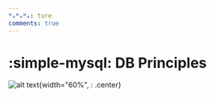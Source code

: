 ```yaml
---
ᴴₒᴴₒᴴₒ: ture
comments: true
---
```


# **:simple-mysql: DB Principles**

![alt text](Principles.png){width="60%", : .center}
